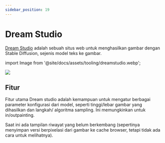 ```yaml
---
sidebar_position: 19
---
```


# Dream Studio

[Dream Studio](https://beta.dreamstudio.ai/dream) adalah sebuah situs web untuk menghasilkan gambar dengan Stable Diffusion, sejenis model teks ke gambar.

import Image from '@site/docs/assets/tooling/dreamstudio.webp';

<div style={{textAlign: 'center'}}>
  <img src={Image} style={{width: "750px"}} />
</div>

## Fitur

Fitur utama Dream studio adalah kemampuan untuk mengatur berbagai parameter konfigurasi dari model, seperti tinggi/lebar gambar yang dihasilkan dan langkah/ algoritma sampling. Ini memungkinkan untuk in/outpainting.

Saat ini ada tampilan riwayat yang belum berkembang (sepertinya menyimpan versi berpixelasi dari gambar ke cache browser, tetapi tidak ada cara untuk melihatnya).
